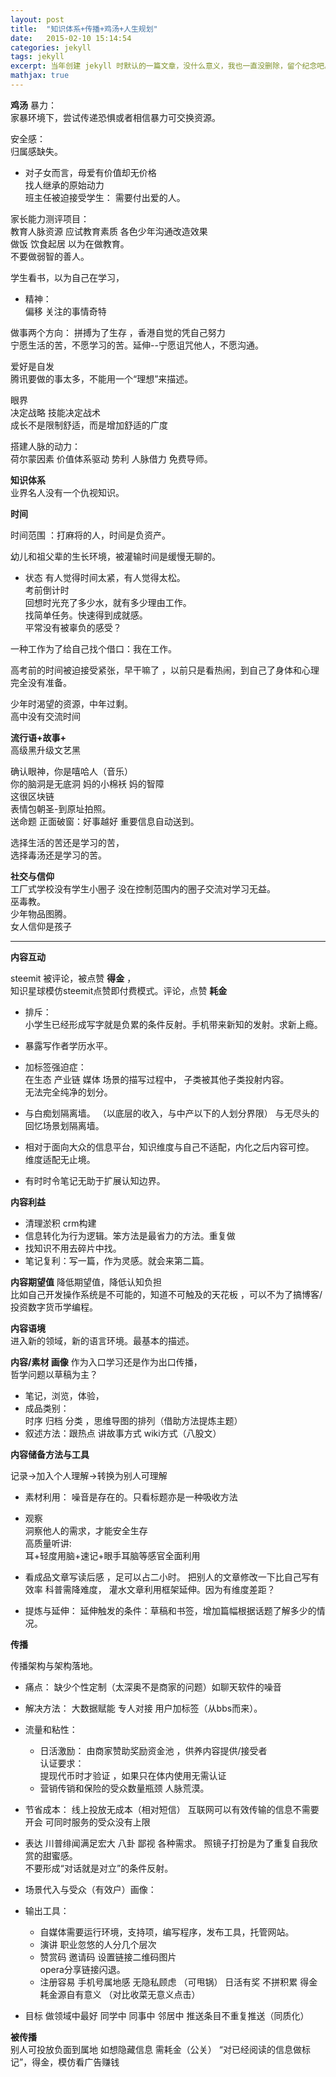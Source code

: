 ```yaml
---
layout: post
title:  "知识体系+传播+鸡汤+人生规划"
date:   2015-02-10 15:14:54
categories: jekyll
tags: jekyll
excerpt: 当年创建 jekyll 时默认的一篇文章，没什么意义，我也一直没删除，留个纪念吧。
mathjax: true
---
```




**鸡汤**
暴力：  
家暴环境下，尝试传递恐惧或者相信暴力可交换资源。  

安全感：  
归属感缺失。   

- 对子女而言，母爱有价值却无价格  
找人继承的原始动力  
班主任被迫接受学生： 需要付出爱的人。  

家长能力测评项目：  
教育人脉资源  应试教育素质  各色少年沟通改造效果  
做饭 饮食起居 以为在做教育。  
不要做弱智的善人。  

学生看书，以为自己在学习，    

- 精神：  
偏移 关注的事情奇特   

做事两个方向：
拼搏为了生存 ，香港自觉的凭自己努力  
宁愿生活的苦，不愿学习的苦。延伸--宁愿诅咒他人，不愿沟通。

爱好是自发  
腾讯要做的事太多，不能用一个“理想”来描述。  



眼界  
决定战略 技能决定战术  
成长不是限制舒适，而是增加舒适的广度  

搭建人脉的动力：  
荷尔蒙因素 价值体系驱动 势利 人脉借力 免费导师。  



**知识体系**  
业界名人没有一个仇视知识。  

**时间**    

时间范围 ：打麻将的人，时间是负资产。   

幼儿和祖父辈的生长环境，被灌输时间是缓慢无聊的。  

- 状态
有人觉得时间太紧，有人觉得太松。  
考前倒计时  
回想时光充了多少水，就有多少理由工作。  
找简单任务。快速得到成就感。    
平常没有被辜负的感受？    

一种工作为了给自己找个借口：我在工作。  

高考前的时间被迫接受紧张，早干嘛了
，以前只是看热闹，到自己了身体和心理完全没有准备。  

少年时渴望的资源，中年过剩。  
高中没有交流时间  

**流行语+故事+**  
高级黑升级文艺黑  

确认眼神，你是嘻哈人（音乐）  
你的脑洞是无底洞
妈的小棉袄 妈的智障  
这很区块链  
表情包朝圣-到原址拍照。    
送命题
正面破窗：好事越好 重要信息自动送到。  

选择生活的苦还是学习的苦，  
选择毒汤还是学习的苦。  

**社交与信仰**  
工厂式学校没有学生小圈子 没在控制范围内的圈子交流对学习无益。    
巫毒教。   
少年物品图腾。   
女人信仰是孩子  

---

**内容互动**    

steemit 被评论，被点赞 **得金** ，  
知识星球模仿steemit点赞即付费模式。评论，点赞 **耗金**   

 - 排斥：  
 小学生已经形成写字就是负累的条件反射。手机带来新知的发射。求新上瘾。      

- 暴露写作者学历水平。
- 加标签强迫症：  
在生态 产业链 媒体 场景的描写过程中， 子类被其他子类投射内容。   
无法完全纯净的划分。  
- 与白痴划隔离墙。 （以底层的收入，与中产以下的人划分界限）
与无尽头的回忆场景划隔离墙。    
- 相对于面向大众的信息平台，知识维度与自己不适配，内化之后内容可控。   
维度适配无止境。  

- 有时时令笔记无助于扩展认知边界。  

**内容利益**  

- 清理淤积 crm构建  
- 信息转化为行为逻辑。笨方法是最省力的方法。重复做   
- 找知识不用去碎片中找。  
- 笔记复利：写一篇，作为灵感。就会来第二篇。  

**内容期望值**
  降低期望值，降低认知负担   
  比如自己开发操作系统是不可能的，知道不可触及的天花板 ，可以不为了搞博客/投资数字货币学编程。   

**内容语境**  
进入新的领域，新的语言环境。最基本的描述。

**内容/素材 画像**
作为入口学习还是作为出口传播，  
哲学问题以草稿为主？  

- 笔记，浏览，体验，
- 成品类别：  
 时序 归档 分类 ，思维导图的排列（借助方法提炼主题）  
- 叙述方法：跟热点 讲故事方式  wiki方式（八股文）  

**内容储备方法与工具**  

记录->加入个人理解->转换为别人可理解   

- 素材利用：
  噪音是存在的。只看标题亦是一种吸收方法  
- 观察  
洞察他人的需求，才能安全生存     
高质量听讲:  
耳+轻度用脑+速记+眼手耳脑等感官全面利用    

- 看成品文章写读后感 ，足可以占二小时。
把别人的文章修改一下比自己写有效率
科普需降难度， 灌水文章利用框架延伸。因为有维度差距？
- 提炼与延伸：
延伸触发的条件：草稿和书签，增加篇幅根据话题了解多少的情况。  

**传播**   

传播架构与架构落地。  

-  痛点：
缺少个性定制（太深奥不是商家的问题）如聊天软件的噪音

- 解决方法：
  大数据赋能  专人对接  用户加标签（从bbs而来）。

- 流量和粘性：

  - 日活激励：
  由商家赞助奖励资金池 ，供养内容提供/接受者     
  认证要求：  
  提现代币时才验证 ，如果只在体内使用无需认证      
  - 营销传销和保险的受众数量瓶颈 人脉荒漠。     

- 节省成本：
线上投放无成本（相对短信）
互联网可以有效传输的信息不需要开会
可同时服务的受众没有上限
- 表达
  川普绯闻满足宏大 八卦 鄙视 各种需求。
  照镜子打扮是为了重复自我欣赏的甜蜜感。  
  不要形成“对话就是对立”的条件反射。
- 场景代入与受众（有效户）画像：
- 输出工具：
  - 自媒体需要运行环境，支持项，编写程序，发布工具，托管网站。
  -  演讲 职业忽悠的人分几个层次
  -  赞赏码  邀请码  设置链接二维码图片  
    opera分享链接闪退。  
  -  注册容易 手机号属地感 无隐私顾虑 （可甩锅）
     日活有奖 不拼积累  得金耗金源自有意义 （对比收菜无意义点击）

-  目标
    做领域中最好  同学中 同事中 邻居中
推送条目不重复推送（同质化）   


**被传播**  
别人可投放负面到属地 如想隐藏信息 需耗金（公关）
“对已经阅读的信息做标记”，得金，模仿看广告赚钱  
